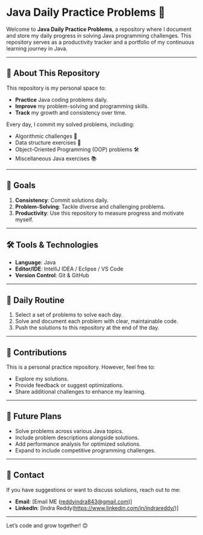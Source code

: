 # Java Daily Practice Problems 🚀

Welcome to **Java Daily Practice Problems**, a repository where I document and store my daily progress in solving Java programming challenges. This repository serves as a productivity tracker and a portfolio of my continuous learning journey in Java.

---

## 📖 About This Repository

This repository is my personal space to:
- **Practice** Java coding problems daily.
- **Improve** my problem-solving and programming skills.
- **Track** my growth and consistency over time.

Every day, I commit my solved problems, including:
- Algorithmic challenges 🧮
- Data structure exercises 🌲
- Object-Oriented Programming (OOP) problems 🛠️
- Miscellaneous Java exercises 📚

---

## 🚀 Goals

1. **Consistency**: Commit solutions daily.
2. **Problem-Solving**: Tackle diverse and challenging problems.
3. **Productivity**: Use this repository to measure progress and motivate myself.

---

## 🛠️ Tools & Technologies

- **Language**: Java
- **Editor/IDE**: IntelliJ IDEA / Eclipse / VS Code
- **Version Control**: Git & GitHub

---

## 📅 Daily Routine

1. Select a set of problems to solve each day.
2. Solve and document each problem with clear, maintainable code.
3. Push the solutions to this repository at the end of the day.

---

## 🤝 Contributions

This is a personal practice repository. However, feel free to:
- Explore my solutions.
- Provide feedback or suggest optimizations.
- Share additional challenges to enhance my learning.

---

## 🌟 Future Plans

- Solve problems across various Java topics.
- Include problem descriptions alongside solutions.
- Add performance analysis for optimized solutions.
- Expand to include competitive programming challenges.

---

## 📩 Contact

If you have suggestions or want to discuss solutions, reach out to me:

- **Email**: [Email ME (reddyindra843@gmail.com)]
- **LinkedIn**: [Indra Reddy(https://www.linkedin.com/in/indrareddy/)]    

---

Let’s code and grow together! 😊
